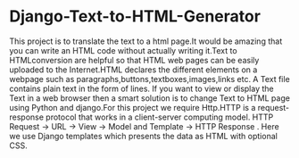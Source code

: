 # Django-Text-to-HTML-Generator
This project is to translate the text to a html page.It would be amazing that you can write an HTML code without actually writing it.Text to HTMLconversion are helpful so that HTML web pages can be easily uploaded to the Internet.HTML declares the different elements on a webpage such as paragraphs,buttons,textboxes,images,links etc.
A Text file contains plain text in the form of lines. If you want to view or display the Text in a web browser then a smart solution is to change Text to HTML page using Python and django.For this project we require Http.HTTP is a request-response protocol that works in a client-server computing model.
HTTP Request -> URL -> View -> Model and Template -> HTTP Response . Here we use Django templates which presents the data as HTML with optional CSS.
